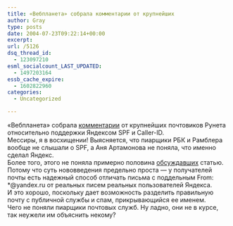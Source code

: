 ```yaml
---
title: «Вебпланета» собрала комментарии от крупнейших
author: Gray
type: posts
date: 2004-07-23T09:22:14+00:00
excerpt:
url: /5126
dsq_thread_id:
  - 123097210
esml_socialcount_LAST_UPDATED:
  - 1497203164
essb_cache_expire:
  - 1602822960
categories:
  - Uncategorized

---
```








&#171;Вебпланета&#187; собрала <a href="http://webplanet.ru/news/question/2004/7/22/ya_spam2.html" target="_blank">комментарии</a> от крупнейших почтовиков Рунета относительно поддержки Яндексом SPF и Caller-ID.  
Мессиры, я в восхищении! Выясняется, что пиарщики РБК и Рамблера вообще не слышали о SPF, а Аня Артамонова не поняла, что именно сделал Яндекс.  
Более того, этого не поняла примерно половина <a href="http://webplanet.ru/forum/news.html?news=4754" target="_blank">обсуждавших</a> статью. Потому что суть нововведения предельно проста &#8212; у получателей почты есть надежный способ отличать письма с поддельным From: *@yandex.ru от реальных писем реальных пользователей Яндекса.  
И это хорошо, поскольку дает возможность разделить правильную почту с публичной службы и спам, прикрывающийся ее именем.  
Чего не поняли пиарщики почтовых служб. Ну ладно, они не в курсе, так неужели им объяснить некому?